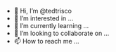 - 👋 Hi, I’m @tedtrisco
- 👀 I’m interested in ...
- 🌱 I’m currently learning ...
- 💞️ I’m looking to collaborate on ...
- 📫 How to reach me ...

<!---
tedtrisco/tedtrisco is a ✨ special ✨ repository because its `README.md` (this file) appears on your GitHub profile.
You can click the Preview link to take a look at your changes.
--->
